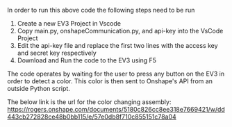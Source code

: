 In order to run this above code the following steps need to be run

  1. Create a new EV3 Project in Vscode
  2. Copy main.py, onshapeCommunication.py, and api-key into the VsCode Project
  3. Edit the api-key file and replace the first two lines with the access key and secret key respectively
  4. Download and Run the code to the EV3 using F5

The code operates by waiting for the user to press any button on the EV3 in order to detect a color. This color is then sent to Onshape's API from an outside Python script.
  
The below link is the url for the color changing assembly:
https://rogers.onshape.com/documents/5180c826cc8ee318e7669421/w/dd443cb272828ce48b0bb115/e/57e0db8f710c855151c78a04
